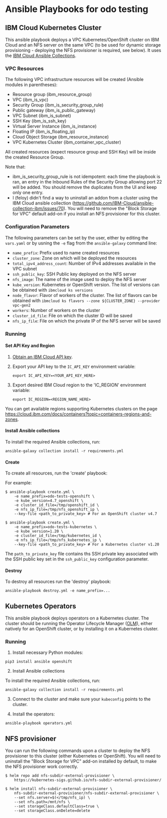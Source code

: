 # Ansible Playbooks for odo testing

## IBM Cloud Kubernetes Cluster

This ansible playbook deploys a VPC Kubernetes/OpenShift cluster on IBM Cloud and an NFS server on the same VPC (to be used for dynamic storage provisioning - deploying the NFS provisioner is required, see below).
It uses the [IBM Cloud Ansible Collections](https://github.com/IBM-Cloud/ansible-collection-ibm/).

### VPC Resources

The following VPC infrastructure resources will be created (Ansible modules in
parentheses):

* Resource group (ibm_resource_group)
* VPC (ibm_is_vpc)
* Security Group (ibm_is_security_group_rule)
* Public gateway (ibm_is_public_gateway)
* VPC Subnet (ibm_is_subnet)
* SSH Key (ibm_is_ssh_key)
* Virtual Server Instance (ibm_is_instance)
* Floating IP (ibm_is_floating_ip)
* Cloud Object Storage (ibm_resource_instance)
* VPC Kubernetes Cluster (ibm_container_vpc_cluster)

All created resources (expect resource group and SSH Key) will be inside the created Resource Group.

Note that:
- ibm_is_security_group_rule is not idempotent: each time the playbook is ran, an entry in the Inbound Rules of the Security Group allowing port 22 will be added. You should remove the duplicates from the UI and keep only one entry.
- I (feloy) didn't find a way to uninstall an addon from a cluster using the IBM Cloud ansible collection (https://github.com/IBM-Cloud/ansible-collection-ibm/issues/70). You will need to remove the "Block Storage for VPC" default add-on if you install an NFS provisioner for this cluster.


### Configuration Parameters

The following parameters can be set by the user, either by editing the `vars.yaml` or by usning the `-e` flag from the `ansible-galaxy` command line:

* `name_prefix`: Prefix used to name created resources
* `cluster_zone`: Zone on which will be deployed the resources
* `total_ipv4_address_count`: Number of IPv4 addresses available in the VPC subnet
* `ssh_public_key`: SSH Public key deployed on the NFS server
* `nfs_image`: The name of the image used to deploy the NFS server
* `kube_version`: Kubernetes or OpenShift version. The list of versions can be obtained with `ibmcloud ks versions`
* `node_flavor`: Flavor of workers of the cluster. The list of flavors can be obtained with `ibmcloud ks flavors --zone ${CLUSTER_ZONE} --provider vpc-gen2`
* `workers`: Number of workers on the cluster
* `cluster_id_file`: File on which the cluster ID will be saved
* `nfs_ip_file`: File on which the private IP of the NFS server will be saved

### Running

#### Set API Key and Region

1. [Obtain an IBM Cloud API key](https://cloud.ibm.com/docs/account?topic=account-userapikey&interface=ui).

2. Export your API key to the `IC_API_KEY` environment variable:

    ```
    export IC_API_KEY=<YOUR_API_KEY_HERE>
    ```

3. Export desired IBM Cloud region to the 'IC_REGION' environment variable:

    ```
    export IC_REGION=<REGION_NAME_HERE>
    ```

You can get available regions supporting Kubernetes clusters on the page https://cloud.ibm.com/docs/containers?topic=containers-regions-and-zones.

#### Install Ansible collections

To install the required Ansible collections, run:

```
ansible-galaxy collection install -r requirements.yml
```

#### Create

To create all resources, run the 'create' playbook:

For example:

```
$ ansible-playbook create.yml \
    -e name_prefix=odo-tests-openshift \
    -e kube_version=4.7_openshift \
    -e cluster_id_file=/tmp/openshift_id \
    -e nfs_ip_file=/tmp/nfs_openshift_ip \
    --key-file <path_to_private_key> # For an OpenShift cluster v4.7

$ ansible-playbook create.yml \
    -e name_prefix=odo-tests-kubernetes \
    -e kube_version=1.20 \
    -e cluster_id_file=/tmp/kubernetes_id \
    -e nfs_ip_file=/tmp/nfs_kubernetes_ip \
    --key-file <path_to_private_key> # For a Kubernetes cluster v1.20
```

The `path_to_private_key` file contains ths SSH private key associated with the SSH public key set in the `ssh_public_key` configuration parameter.

#### Destroy

To destroy all resources run the 'destroy' playbook:

```
ansible-playbook destroy.yml -e name_prefix=...
```

## Kubernetes Operators

This ansible playbook deploys operators on a Kubernetes cluster. The cluster should be running the Operator Lifecycle Manager ([OLM](https://olm.operatorframework.io/)), either natively for an OpenShift cluster, or by installing it on a Kubernetes cluster.


### Running

1. Install necessary Python modules:
```
pip3 install ansible openshift
```

2. Install Ansible collections

To install the required Ansible collections, run:

```
ansible-galaxy collection install -r requirements.yml
```

3. Connect to the cluster and make sure your `kubeconfig` points to the cluster.

4. Install the operators:
```
ansible-playbook operators.yml
```

## NFS provisioner

You can run the following commands upon a cluster to deploy the NFS provisioner to this cluster (either Kubernetes or OpenShift). You will need to uninstall the "Block Storage for VPC" add-on installed by default, to make the NFS provisioner work correctly.

```
$ helm repo add nfs-subdir-external-provisioner \
    https://kubernetes-sigs.github.io/nfs-subdir-external-provisioner/

$ helm install nfs-subdir-external-provisioner \
    nfs-subdir-external-provisioner/nfs-subdir-external-provisioner \
    --set nfs.server=$(</tmp/nfs_ip) \
    --set nfs.path=/mnt/nfs \
    --set storageClass.defaultClass=true \
    --set storageClass.onDelete=delete
```
